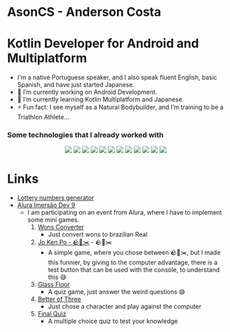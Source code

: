 # AsonCS - Anderson Costa

# Kotlin Developer for Android and Multiplatform

-   I'm a native Portuguese speaker, and I also speak fluent English, basic Spanish, and have just started Japanese.
-   🔭 I’m currently working on Android Development.
-   🌱 I’m currently learning Kotlin Multiplatform and Japanese.
-   ⚡ Fun fact: I see myself as a Natural Bodybuilder, and I’m training to be a Triathlon Athlete…

### Some technologies that I already worked with

<div align="center">
	<img src="https://img.shields.io/badge/Kotlin-404D59?style=for-the-badge&logo=kotlin&logoColor=white">
	<img src="https://img.shields.io/badge/Android-404D59?style=for-the-badge&logo=android&logoColor=white">
	<img src="https://img.shields.io/badge/Java-404D59?style=for-the-badge&logo=java&logoColor=white">
	<img src="https://img.shields.io/badge/HTML5-E34F26?style=for-the-badge&logo=html5&logoColor=white">
	<img src="https://img.shields.io/badge/CSS3-1572B6?style=for-the-badge&logo=css3&logoColor=white">
	<img src="https://img.shields.io/badge/Typescript-404D59?style=for-the-badge&logo=typescript&logoColor=%2361DAFB" />
	<img src="https://img.shields.io/badge/JavaScript-F7DF1E?style=for-the-badge&logo=javascript&logoColor=black">
	<img src="https://img.shields.io/badge/Node.js-43853D?style=for-the-badge&logo=node.js&logoColor=white" />
	<img src="https://img.shields.io/badge/React-20232A?style=for-the-badge&logo=react&logoColor=61DAFB"/>
	<img src="https://img.shields.io/badge/Next.js-black?style=for-the-badge&logo=next.js&logoColor=white"/>
	<img src="https://img.shields.io/badge/Firebase-039BE5?style=for-the-badge&logo=firebase&logoColor=61DAFB"/>
	<img src="https://img.shields.io/badge/Sha256-F7DF1E?style=for-the-badge"/>
</div>

# Links

-   <a href="https://asoncs.github.io/AsonCS/lottery/?max=60&amount=6" target="_blank">Lottery numbers generator</a>
-   <a href="https://asoncs.github.io/Alura_Imersao_Dev_9/" target="_blank">Alura Imersão Dev 9</a>
    -   I am participating on an event from Alura, where I have to implement some mini games.
        1. [Wons Converter](https://asoncs.github.io/Alura_Imersao_Dev_9/WonsConverter/)
            - Just convert wons to brazilian Real
        2. [Jo Ken Po - 🪨🧻✂️](https://asoncs.github.io/Alura_Imersao_Dev_9/JoKenPo/) - 🪨🧻✂️
            - A simple game, where you chose between 🪨🧻✂️, but I made this funnier, by giving to the computer advantage, there is a test button that can be used with the console, to understand this 😅
        3. [Glass Floor](https://asoncs.github.io/Alura_Imersao_Dev_9/GlassFloor/)
            - A quiz game, just answer the weird questions 😅
        4. [Better of Three](https://asoncs.github.io/Alura_Imersao_Dev_9/BetterOfThree/)
            - Just chose a character and play against the computer
        5. [Final Quiz](https://asoncs.github.io/Alura_Imersao_Dev_9/FinalQuiz/)
            - A multiple choice quiz to test your knowledge
